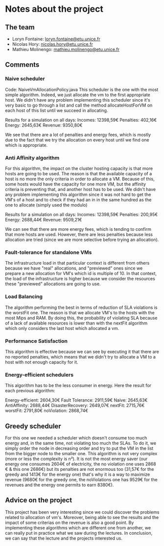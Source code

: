 # Notes about the project

## The team

- Loryn Fontaine: loryn.fontaine@etu.unice.fr
- Nicolas Hory: nicolas.hory@etu.unice.fr
- Mathieu Molinengo: mathieu.molinengo@etu.unice.fr

## Comments

### Naive scheduler
Code: NaiveVmAllocationPolicy.java
This scheduler is the one with the most simple algorithm. Indeed, we just allocate the vm to the first appropriate
host. We didn't have any problem implementing this scheduler since it's very basic to go through a list and call
the method allocateHostForVM on each host of this list until we succeed in allocating.

Results for a simulation on all days:
Incomes:    12398,59€
Penalties:  402,16€
Energy:     2645,63€
Revenue:    9350,80€

We see that there are a lot of penalties and energy fees, which is mostly due to the fact that we try the 
allocation on every host until we find one which is appropriate.

### Anti Affinity algorithm
For this  algorithm, the impact on the cluster hosting capacity is that more hosts are going to be used. 
The reason is that the available capacity of a host is no more the only criteria in order to allocate a VM.
Because of this, some hosts would have the capacity for one more VM, but the affinity criteria is preventing
that, and another host has to be used.
We didn't have any problem implementing this algorithm since it was not hard to get the VM's of a host and to
check if they had an in in the same hundred as the one to allocate (simply used the modulo)

Results for a simulation on all days:
Incomes:    12398,59€
Penalties:  200,95€
Energy:     2688,44€
Revenue:    9509,21€

We can see that there are more energy fees, which is tending to confirm that more hosts are used. However, there are 
less penalties because less allocation are tried (since we are more selective before trying an allocation).

### Fault-tolerance for standalone VMs
The infrastructure load in that particular context is different from others because we have "real" allocations,
and "previewed" ones since we prepare a new allocation for VM's which id is multiple of 10. In that context,
the load of the infrastructure is higher because we consider the resources these "previewed" allocations are
going to use.


### Load Balancing
The algorithm performing the best in terms of reduction of SLA violations is the worstFit one. The reason is 
that we allocate VM's to the hosts with the most Mips and RAM. By doing this, the probability of violating
SLA because of a lack of available resources is lower than with the nextFit algorithm which only considers
the last host which allocated a vm.

### Performance Satisfaction
This algorithm is effective because we can see by executing it that there are no reported penalties, which
means that we didn't try to allocate a VM to a host with not enough capacity for it.

### Energy-efficient schedulers
This algorithm has to be the less consumer in energy. Here the result for each previous algorithm:

Energy-efficient: 2604,30€
Fault Tolerance: 2911,59€
Naive: 2645,63€
AntiAffinity: 2688,44€
DisasterRecovery: 2649,07€
nextFit: 2715,76€
worstFit: 2791,80€
noViolation: 2868,74€

## Greedy scheduler

For this one we needed a scheduler which doesn't consume too much energy and, in the same time, not violating too much the SLAs.
To do it, we simply order the node in decreasing order and try to put the VM in the list from the bigger node to the
smaller one. This algorithm is not very complex (more or less the complexity is n²). It is not the most energy saver 
(our energy one consumes 2604€ of electricity, the no violation one uses 2868 € & this one 2686€) but its penalties are not enormous too (31,57€ for the greedy and 
1413€ for the energy one) that's why it is a way to maximize revenue (9680€ for the greedy one, the noViolations one has 9529€ for the revenues and the energy one permits to earn 8380€).


## Advice on the project
This project has been very interesting since we could discover the problems related to allocation of vm's. Moreover,
being able to see the results and the impact of some criterias on the revenue is also a good point. By implementing
these algorithms which are different one from another, we can really put in practice what we saw during the lectures.
In conclusion, we can say that the lecture and the projects interested us.